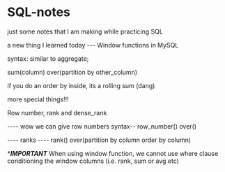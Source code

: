 # SQL-notes
just some notes that I am making while practicing SQL


a new thing I learned today --- Window functions in MySQL

syntax: similar to aggregate;

sum(column) over(partition by other_column)

if you do an order by inside, its a rolling sum (dang)

more special things!!!

Row number, rank and dense_rank

---- wow we can give row numbers
syntax-- row_number() over()

---- ranks ---- rank() over(partition by column order by column)

************IMPORTANT***********
When using window function, we cannot use where clause conditioning the window columns (i.e. rank, sum or avg etc)

